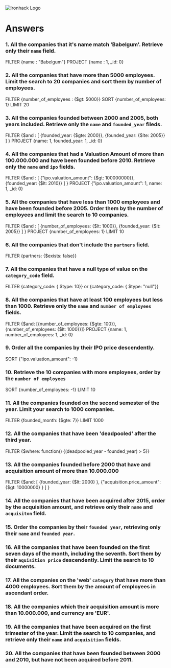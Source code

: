 ![Ironhack Logo](https://i.imgur.com/1QgrNNw.png)

# Answers

### 1. All the companies that it's name match 'Babelgum'. Retrieve only their `name` field.

<!-- Your Code Goes Here -->
FILTER {name : "Babelgum"}
PROJECT {name : 1, _id: 0}

### 2. All the companies that have more than 5000 employees. Limit the search to 20 companies and sort them by **number of employees**.

<!-- Your Code Goes Here -->
FILTER {number_of_employees : {$gt: 5000}}
SORT {number_of_employees: 1}
LIMIT 20

### 3. All the companies founded between 2000 and 2005, both years included. Retrieve only the `name` and `founded_year` fileds.

<!-- Your Code Goes Here -->
FILTER {$and : [ {founded_year: {$gte: 2000}}, {founded_year: {$lte: 2005}} ] }
PROJECT {name: 1, founded_year: 1, _id: 0}

### 4. All the companies that had a Valuation Amount of more than 100.000.000 and have been founded before 2010. Retrieve only the `name` and `ipo` fields.

<!-- Your Code Goes Here -->
FILTER {$and : [ {"ipo.valuation_amount": {$gt: 100000000}}, {founded_year: {$lt: 2010}} ] }
PROJECT {"ipo.valuation_amount": 1, name: 1, _id: 0}

### 5. All the companies that have less than 1000 employees and have been founded before 2005. Order them by the number of employees and limit the search to 10 companies.

<!-- Your Code Goes Here -->
FILTER {$and : [ {number_of_employees: {$lt: 1000}}, {founded_year: {$lt: 2005}} ] }
PROJECT {number_of_employees: 1}
LIMIT 10
### 6. All the companies that don't include the `partners` field.

<!-- Your Code Goes Here -->
FILTER {partners: {$exists: false}}

### 7. All the companies that have a null type of value on the `category_code` field.

<!-- Your Code Goes Here -->
FILTER {category_code: { $type: 10}} or {category_code: { $type: "null"}}

### 8. All the companies that have at least 100 employees but less than 1000. Retrieve only the `name` and `number of employees` fields.

<!-- Your Code Goes Here -->
FILTER {$and: [{number_of_employees: {$gte: 100}}, {number_of_employees: {$lt: 1000}}]}
PROJECT {name: 1, number_of_employees: 1, _id: 0}

### 9. Order all the companies by their IPO price descendently.

<!-- Your Code Goes Here -->
SORT {"ipo.valuation_amount": -1}

### 10. Retrieve the 10 companies with more employees, order by the `number of employees`

<!-- Your Code Goes Here -->
SORT {number_of_employees: -1}
LIMIT 10

### 11. All the companies founded on the second semester of the year. Limit your search to 1000 companies.

<!-- Your Code Goes Here -->
FILTER {founded_month: {$gte: 7}}
LIMIT 1000

### 12. All the companies that have been 'deadpooled' after the third year.

<!-- Your Code Goes Here -->
FILTER {$where: function() {(deadpooled_year - founded_year) > 5}}

### 13. All the companies founded before 2000 that have and acquisition amount of more than 10.000.000

<!-- Your Code Goes Here -->
FILTER {$and: [ {founded_year: {$lt: 2000} }, {"acquisition.price_amount": {$gt: 10000000} } ] }

### 14. All the companies that have been acquired after 2015, order by the acquisition amount, and retrieve only their `name` and `acquisiton` field.

<!-- Your Code Goes Here -->

### 15. Order the companies by their `founded year`, retrieving only their `name` and `founded year`.

<!-- Your Code Goes Here -->

### 16. All the companies that have been founded on the first seven days of the month, including the seventh. Sort them by their `aquisition price` descendently. Limit the search to 10 documents.

<!-- Your Code Goes Here -->

### 17. All the companies on the 'web' `category` that have more than 4000 employees. Sort them by the amount of employees in ascendant order.

<!-- Your Code Goes Here -->

### 18. All the companies which their acquisition amount is more than 10.000.000, and currency are 'EUR'.

<!-- Your Code Goes Here -->

### 19. All the companies that have been acquired on the first trimester of the year. Limit the search to 10 companies, and retrieve only their `name` and `acquisition` fields.

<!-- Your Code Goes Here -->

### 20. All the companies that have been founded between 2000 and 2010, but have not been acquired before 2011.

<!-- Your Code Goes Here -->
